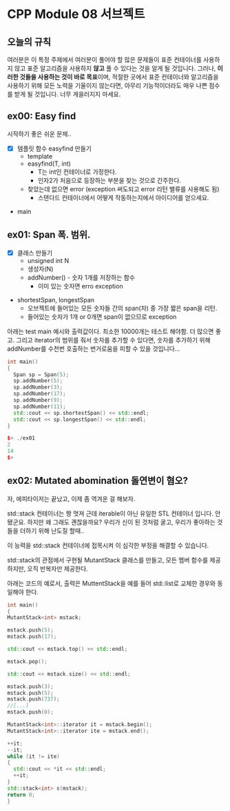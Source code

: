 # CPP Module 08 서브젝트

## 오늘의 규칙

여러분은 이 특정 주제에서 여러분이 풀어야 할 많은 문제들이
표준 컨테이너를 사용하지 않고 표준 알고리즘을 사용하지 **않고**
풀 수 있다는 것을 알게 될 것입니다. 그러나, **이러한 것들을 사용하는 것이 바로 목표**이며,
적절한 곳에서 표준 컨테이너와 알고리즘을 사용하기 위해 모든 노력을 기울이지 않는다면,
아무리 기능적이더라도 매우 나쁜 점수를 받게 될 것입니다. 너무 게을러지지 마세요.

## ex00: Easy find

시작하기 좋은 쉬운 문제..

- [x] 템플릿 함수 easyfind 만들기
  - template <typename T>
  - easyfind(T, int)
    - T는 int인 컨테이너로 가정한다.
    - 인자2가 처음으로 등장하는 부분을 찾는 것으로 간주한다.
  - 찾았는데 없으면 error (exception 써도되고 error 리턴 밸류를 사용해도 됨)
    - 스탠다드 컨테이너에서 어떻게 작동하는지에서 아이디어를 얻으세요.
- main


## ex01: Span 폭. 범위.

- [x] 클래스 만들기
  - unsigned int N
  - 생성자(N)
  - addNumber() - 숫자 1개를 저장하는 함수
    - 이미 있는 숫자면 erro exception
- shortestSpan, longestSpan
  - 오브젝트에 들어있는 모든 숫자들 간의 span(차) 중 가장 짧은 span을 리턴.
  - 들어있는 숫자가 1개 or 0개면 span이 없으므로 exception


아래는 test main 예시와 출력값이다.
최소한 10000개는 테스트 해야함. 더 많으면 좋고.
그리고 iterator의 범위를 줘서 숫자를 추가할 수 있다면,
숫자를 추가하기 위해 addNumber를 수천번 호출하는 번거로움을 피할 수 있을 것입니다...


```cpp
int main()
{
  Span sp = Span(5);
  sp.addNumber(5);
  sp.addNumber(3);
  sp.addNumber(17);
  sp.addNumber(9);
  sp.addNumber(11);
  std::cout << sp.shortestSpan() << std::endl;
  std::cout << sp.longestSpan() << std::endl;
}

$> ./ex01
2
14
$>
```


## ex02:  Mutated abomination 돌연변이 혐오?

자, 에피타이저는 끝났고, 이제 좀 역겨운 걸 해보자.

std::stack 컨테이너는 짱 멋져 근데 iterable이 아닌 유일한 STL 컨테이너 입니다. 안됐군요.
하지만 왜 그래도 괜찮을까요? 우리가 신이 된 것처럼 굴고, 우리가 좋아하는 것들을 더하기 위해 난도질 할때..

이 능력을 std::stack 컨테이너에 접목시켜 이 심각한 부정을 해결할 수 있습니다.

std::stack의 관점에서 구현될 MutantStack 클래스를 만들고, 모든 멤버 함수를 제공하지만, 오직 반복자만 제공한다.

아래는 코드의 예로서, 출력은 MuttentStack을 예를 들어 std::list로 교체한 경우와 동일해야 한다.

```cpp
int main()
{
MutantStack<int> mstack;

mstack.push(5);
mstack.push(17);

std::cout << mstack.top() << std::endl;

mstack.pop();

std::cout << mstack.size() << std::endl;

mstack.push(3);
mstack.push(5);
mstack.push(737);
//[...]
mstack.push(0);

MutantStack<int>::iterator it = mstack.begin();
MutantStack<int>::iterator ite = mstack.end();

++it;
--it;
while (it != ite)
{
  std::cout << *it << std::endl;
  ++it;
}
std::stack<int> s(mstack);
return 0;
}
```











